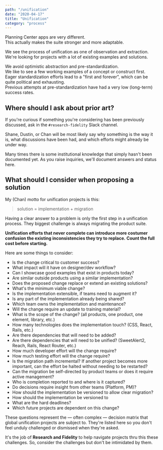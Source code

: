 ```yaml
---
path: "/unification"
date: "2020-04-17"
title: "Unification"
category: "process"
---
```


Planning Center apps are very different.  
This actually makes the suite stronger and more adaptable.

We see the process of unification as one of observation and extraction.
We're looking for projects with a lot of existing examples and solutions.

We avoid optimistic abstraction and pre-standardization.  
We like to see a few working examples of a concept or construct first.  
Eager standardization efforts lead to a "first and forever", which can be quite political and exhausting.  
Previous attempts at pre-standardization have had a very low (long-term) success rates.

## Where should I ask about prior art?

If you're curious if something you're considering has been previously discussed, ask in the `#research-fidelity` Slack channel.

Shane, Dustin, or Chan will be most likely say why something is the way it is, what discussions have been had, and which efforts might already be under way.

Many times there is some institutional knowledge that simply hasn't been documented yet. As you raise inquiries, we'll document answers and status here.

## What should I consider when proposing a solution

My (Chan) motto for unification projects is this:

> solution = implementation + migration

Having a clear answer to a problem is only the first step in a unification process.
They biggest challenge is always migrating the product suite.

**Unification efforts that never complete can introduce more costumer confusion the existing inconsistencies they try to replace.**
**Count the full cost before starting.**

Here are some things to consider:

- Is the change critical to customer success?
- What impact will it have on designer/dev workflow?
- Can I showcase good examples that exist in products today?
- Are similar outside products using a similar implementation?
- Does the proposed change replace or extend an existing solutions?
- What's the minimum viable change?
- Is the implementation extensible, if teams need to augment it?
- Is any part of the implementation already being shared?
- Which team owns the implementation and maintenance?
- Will the change require an update to training material?
- What is the scope of the change? (all products, one product, one element, library, etc.)
- How many technologies does the implementation touch? (CSS, React, Rails, etc.)
- Are there dependencies that will need to be added?
- Are there dependencies that will need to be unified? (SweetAlert2, Reach, Rails, React Router, etc.)
- How much developer effort will the change require?
- How much testing effort will the change require?
- Is the migration path incremental? If another project becomes more important, can the effort be halted without needing to be restarted?
- Can the migration be self-directed by product teams or does it require active management?
- Who is completion reported to and where is it captured?
- Do decisions require insight from other teams (Platform, PM)?
- How should the implementation be versioned to allow clear migration?
- How should the implementation be versioned to
- What are the hard deadlines?
- Which future projects are dependent on this change?

These questions represent the — often complex — decision matrix that global unification projects are subject to.
They're listed here so you don't feel unduly challenged or dismissed when they're asked.

It's the job of **Research and Fidelity** to help navigate projects thru this these challenges.
So, consider the challenges but don't be intimidated by them.
